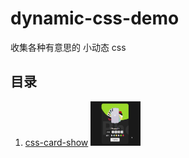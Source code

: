 # dynamic-css-demo

收集各种有意思的 小动态 css

## 目录

1. [css-card-show](https://github.com/YoRenChen/dynamic-css-demo/tree/master/demo/css-card-show)  <img class="readme-img" width=80 src="demo/css-card-show/docs/preview.gif" alt="css-card-show" title="点击查看大图"/>
